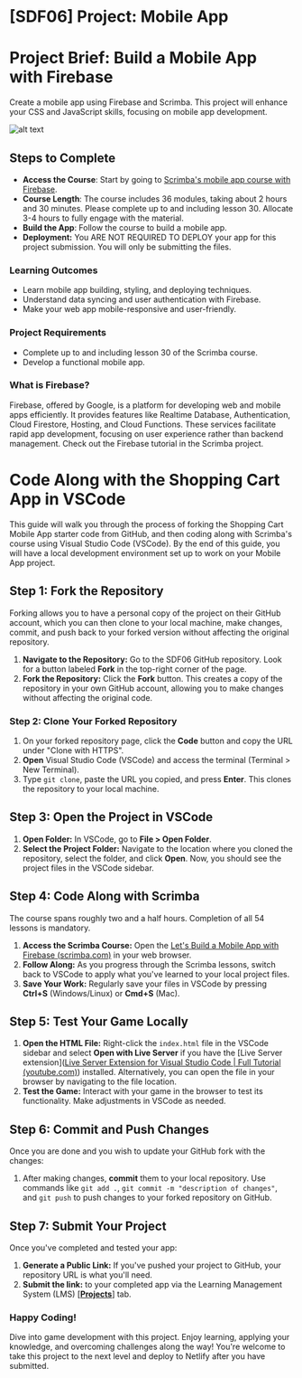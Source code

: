 # [SDF06] Project: Mobile App

# Project Brief: Build a Mobile App with Firebase

Create a mobile app using Firebase and Scrimba. This project will enhance your CSS and JavaScript skills, focusing on mobile app development.

![alt text](<Mobile App.png>)


## Steps to Complete

- **Access the Course**: Start by going to [Scrimba's mobile app course with Firebase](https://scrimba.com/learn/learnjavascript/lets-build-a-mobile-app-with-firebase-coafc415fb8e007eadfa60822).
- **Course Length**: The course includes 36 modules, taking about 2 hours and 30 minutes. Please complete up to and including lesson 30. Allocate 3-4 hours to fully engage with the material.
- **Build the App**: Follow the course to build a mobile app. 
- **Deployment:** You ARE NOT REQUIRED TO DEPLOY your app for this project submission. You will only be submitting the files. 

### Learning Outcomes
- Learn mobile app building, styling, and deploying techniques.
- Understand data syncing and user authentication with Firebase.
- Make your web app mobile-responsive and user-friendly.

### Project Requirements
- Complete up to and including lesson 30 of the Scrimba course.
- Develop a functional mobile app.

### What is Firebase?

Firebase, offered by Google, is a platform for developing web and mobile apps efficiently. It provides features like Realtime Database, Authentication, Cloud Firestore, Hosting, and Cloud Functions. These services facilitate rapid app development, focusing on user experience rather than backend management. Check out the Firebase tutorial in the Scrimba project.

# Code Along with the Shopping Cart App in VSCode

This guide will walk you through the process of forking the Shopping Cart Mobile App starter code from GitHub, and then coding along with Scrimba's course using Visual Studio Code (VSCode). By the end of this guide, you will have a local development environment set up to work on your Mobile App project.

## Step 1: Fork the Repository

Forking allows you to have a personal copy of the project on their GitHub account, which you can then clone to your local machine, make changes, commit, and push back to your forked version without affecting the original repository.

1. **Navigate to the Repository:** Go to the SDF06 GitHub repository. Look for a button labeled **Fork** in the top-right corner of the page.
2. **Fork the Repository:** Click the **Fork** button. This creates a copy of the repository in your own GitHub account, allowing you to make changes without affecting the original code.

### Step 2: Clone Your Forked Repository

1. On your forked repository page, click the **Code** button and copy the URL under "Clone with HTTPS".
2. **Open** Visual Studio Code (VSCode) and access the terminal (Terminal > New Terminal).
3. Type `git clone`, paste the URL you copied, and press **Enter**. This clones the repository to your local machine.

## Step 3: Open the Project in VSCode

1. **Open Folder:** In VSCode, go to **File > Open Folder**.
2. **Select the Project Folder:** Navigate to the location where you cloned the repository, select the folder, and click **Open**. Now, you should see the project files in the VSCode sidebar.

## Step 4: Code Along with Scrimba

The course spans roughly two and a half hours. Completion of all 54 lessons is mandatory.

1. **Access the Scrimba Course:** Open the [Let's Build a Mobile App with Firebase (scrimba.com)](https://scrimba.com/learn/learnjavascript/lets-build-a-mobile-app-with-firebase-coafc415fb8e007eadfa60822) in your web browser.
2. **Follow Along:** As you progress through the Scrimba lessons, switch back to VSCode to apply what you've learned to your local project files.
3. **Save Your Work:** Regularly save your files in VSCode by pressing **Ctrl+S** (Windows/Linux) or **Cmd+S** (Mac).

## Step 5: Test Your Game Locally

1. **Open the HTML File:** Right-click the `index.html` file in the VSCode sidebar and select **Open with Live Server** if you have the [Live Server extension]([Live Server Extension for Visual Studio Code | Full Tutorial (youtube.com)](https://www.youtube.com/watch?v=_Tl-6HeV0Rc&t=269s)) installed. Alternatively, you can open the file in your browser by navigating to the file location.
2. **Test the Game:** Interact with your game in the browser to test its functionality. Make adjustments in VSCode as needed.

## Step 6: Commit and Push Changes

Once you are done and you wish to update your GitHub fork with the changes:

1. After making changes, **commit** them to your local repository. Use commands like `git add .`, `git commit -m "description of changes"`, and `git push` to push changes to your forked repository on GitHub.

## Step 7: Submit Your Project

Once you've completed and tested your app:

1. **Generate a Public Link:** If you've pushed your project to GitHub, your repository URL is what you'll need.
2. **Submit the link:** to your completed app via the Learning Management System (LMS) [**[Projects](https://learn.codespace.co.za/projects)**] tab.

### Happy Coding!

Dive into game development with this project. Enjoy learning, applying your knowledge, and overcoming challenges along the way! You're welcome to take this project to the next level and deploy to Netlify after you have submitted. 



